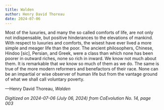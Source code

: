 ```yaml
---
title: Walden
author: Henry David Thoreau
date: 2024-07-06
---
```

Most of the luxuries, and many the so called comforts of life, are not only not indispensable, but positive hinderances to the elevations of mankind. With respect to luxuries and comforts, the wisest have ever lived a more simple and meager life than the poor. The ancient philosophers, Chinese, Hindoo [sic], Persian, and Greek, were a class than which none has been poorer in outward riches, none so rich in inward. We know not much about them. It is remarkable that *we* know so much of them as we do. The same is true of the more modern reformers and benefactors of their race. None can be an impartial or wise observer of human life but from the vantage ground of what we shall call voluntary poverty.

—Henry David Thoreau, *Walden*

*Digitized on 2024-07-06 (July 06, 2024) from CoEvolution No. 14, page 003*